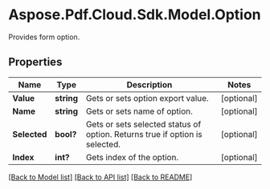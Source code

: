 ﻿# Aspose.Pdf.Cloud.Sdk.Model.Option
Provides form option.

## Properties

Name | Type | Description | Notes
------------ | ------------- | ------------- | -------------
**Value** | **string** | Gets or sets option export value. | [optional] 
**Name** | **string** | Gets or sets name of option. | [optional] 
**Selected** | **bool?** | Gets or sets selected status of option. Returns true if option is selected. | [optional] 
**Index** | **int?** | Gets index of the option.  | [optional] 

[[Back to Model list]](../README.md#documentation-for-models) [[Back to API list]](../README.md#documentation-for-api-endpoints) [[Back to README]](../README.md)


